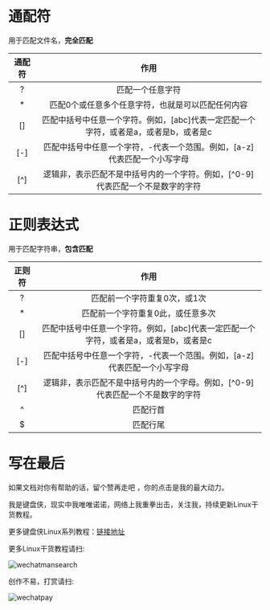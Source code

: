 # 通配符

用于匹配文件名，**完全匹配**

|通配符|作用|
|:--:|:--:|
|?|匹配一个任意字符|
|*|匹配0个或任意多个任意字符，也就是可以匹配任何内容|
|[]|匹配中括号中任意一个字符。例如，[abc]代表一定匹配一个字符，或者是a，或者是b，或者是c|
|[-]|匹配中括号中任意一个字符，-代表一个范围。例如，[a-z]代表匹配一个小写字母|
|[^]|逻辑非，表示匹配不是中括号内的一个字符。例如，[^0-9]代表匹配一个不是数字的字符|

# 正则表达式

用于匹配字符串，**包含匹配**

|正则符|作用|
|:--:|:--:|
|?|匹配前一个字符重复0次，或1次|
|*|匹配前一个字符重复0此，或任意多次|
|[]|匹配中括号中任意一个字符。例如，[abc]代表一定匹配一个字符，或者是a，或者是b，或者是c|
|[-]|匹配中括号中任意一个字符，-代表一个范围。例如，[a-z]代表匹配一个小写字母|
|[^]|逻辑非，表示匹配不是中括号内的一个字母。例如，[^0-9]代表匹配一个不是数字的字符|
|^|匹配行首|
|$|匹配行尾|

# 写在最后

如果文档对你有帮助的话，留个赞再走吧 ，你的点击是我的最大动力。

我是键盘侠，现实中我唯唯诺诺，网络上我重拳出击，关注我，持续更新Linux干货教程。

更多键盘侠Linux系列教程：[链接地址](https://www.cnblogs.com/MrKeyboard/category/1786086.html)

更多Linux干货教程请扫:

![wechatmansearch](https://ylighgh.gitee.io/blogparkcdn/images/wechatmansearch.jpg)

创作不易，打赏请扫:

![wechatpay](https://ylighgh.gitee.io/blogparkcdn/images/wechatpay.png)